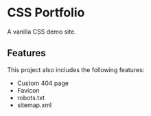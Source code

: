 # CSS Portfolio

A vanilla CSS demo site.

## Features

This project also includes the following features:

- Custom 404 page
- Favicon
- robots.txt
- sitemap.xml
